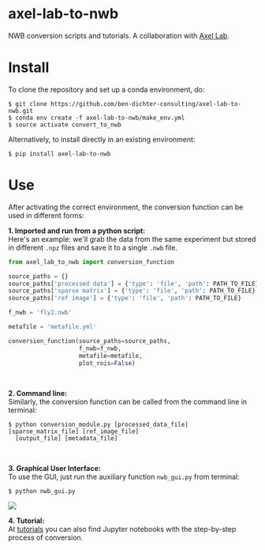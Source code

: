 # axel-lab-to-nwb
NWB conversion scripts and tutorials.
A collaboration with [Axel Lab](https://www.axellab.columbia.edu/).

# Install
To clone the repository and set up a conda environment, do:
```
$ git clone https://github.com/ben-dichter-consulting/axel-lab-to-nwb.git
$ conda env create -f axel-lab-to-nwb/make_env.yml
$ source activate convert_to_nwb
```

Alternatively, to install directly in an existing environment:
```
$ pip install axel-lab-to-nwb
```

# Use
After activating the correct environment, the conversion function can be used in different forms:

**1. Imported and run from a python script:** <br/>
Here's an example: we'll grab the data from the same experiment but stored in different `.npz` files and save it to a single `.nwb` file.
```python
from axel_lab_to_nwb import conversion_function

source_paths = {}
source_paths['processed data'] = {'type': 'file', 'path': PATH_TO_FILE}
source_paths['sparse matrix'] = {'type': 'file', 'path': PATH_TO_FILE}
source_paths['ref image'] = {'type': 'file', 'path': PATH_TO_FILE}

f_nwb = 'fly2.nwb'

metafile = 'metafile.yml'

conversion_function(source_paths=source_paths,
                    f_nwb=f_nwb,
                    metafile=metafile,
                    plot_rois=False)
```
<br/>

**2. Command line:** <br/>
Similarly, the conversion function can be called from the command line in terminal:
```
$ python conversion_module.py [processed_data_file] [sparse_matrix_file] [ref_image_file] 
  [output_file] [metadata_file]
```
<br/>

**3. Graphical User Interface:** <br/>
To use the GUI, just run the auxiliary function `nwb_gui.py` from terminal:
```
$ python nwb_gui.py
```
![](/media/gui.PNG)
<br/>

**4. Tutorial:** <br/>
At [tutorials](https://github.com/ben-dichter-consulting/axel-lab-to-nwb/tree/master/tutorials) you can also find Jupyter notebooks with the step-by-step process of conversion.
